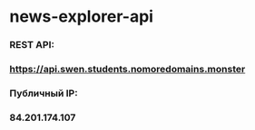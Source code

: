 # news-explorer-api

### REST API:
### https://api.swen.students.nomoredomains.monster

### Публичный IP:
### 84.201.174.107
